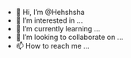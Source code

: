 - 👋 Hi, I’m @Hehshsha
- 👀 I’m interested in ...
- 🌱 I’m currently learning ...
- 💞️ I’m looking to collaborate on ...
- 📫 How to reach me ...

<!---
Hehshsha/Hehshsha is a ✨ special ✨ repository because its `README.md` (this file) appears on your GitHub profile.
You can click the Preview link to take a look at your changes.
--->
